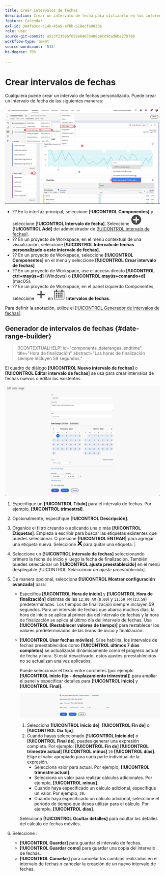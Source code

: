 ```yaml
---
title: Crear intervalos de fechas
description: Crear un intervalo de fecha para utilizarlo en los informes.
feature: Calendar
exl-id: 3e4fa3cc-c14b-45e5-afbb-518ecfa0033e
role: User
source-git-commit: a913f23506f692e64633408b8cd9bad6be27970b
workflow-type: tm+mt
source-wordcount: '513'
ht-degree: 39%

---
```


# Crear intervalos de fechas


Cualquiera puede crear un intervalo de fechas personalizado. Puede crear un intervalo de fecha de las siguientes maneras:

![Crear una anotación](assets/create-date-range.png)

* ?? En la interfaz principal, seleccione **[!UICONTROL Componentes]** y seleccione **[!UICONTROL Intervalo de fecha]**. Seleccione ![AddCircle](/help/assets/icons/AddCircle.svg) **[!UICONTROL Add]** del administrador de [[!UICONTROL intervalo de fechas]](/help/components/date-ranges/manage.md).
* ?? En un proyecto de Workspace, en el menú contextual de una visualización, seleccione **[!UICONTROL Intervalo de fechas personalizado a este intervalo de fechas]**.
* ?? En un proyecto de Workspace, seleccione **[!UICONTROL Componentes]** en el menú y seleccione **[!UICONTROL Crear intervalo de fechas]**
* ?? En un proyecto de Workspace, use el acceso directo **[!UICONTROL ctrl+mayús+d]** (Windows) o **[!UICONTROL mayús+comando+d]** (macOS).
* ?? En un proyecto de Workspace, en el panel izquierdo Componentes, seleccione ![Agregar](/help/assets/icons/Add.svg) en ![Calendario](/help/assets/icons/Calendar.svg) **Intervalos de fechas**.

Para definir la anotación, utilice el [[!UICONTROL Generador de intervalos de fechas]](#annotation-builder):

<!-- Should we really mention API here. If so, we can do it all over the place in the docs...
| **Use the [Customer Journey Analytics Annotations API](https://developer.adobe.com/cja-apis/docs/endpoints/annotations/)** | The Customer Journey Analytics Annotations APIs allow you to create, update, or retrieve annotations programmatically through Adobe Developer. These APIs use the same data and methods that Adobe uses inside the product UI. |
-->


## Generador de intervalos de fechas {#date-range-builder}

<!-- markdownlint-disable MD034 -->

>[!CONTEXTUALHELP]
>id="components_dateranges_endtime"
>title="Hora de finalización"
>abstract="Las horas de finalización siempre incluyen 59 segundos."

<!-- markdownlint-enable MD034 -->




El cuadro de diálogo **[!UICONTROL Nuevo intervalo de fechas]** o **[!UICONTROL Editar intervalo de fechas]** se usa para crear intervalos de fechas nuevos o editar los existentes.

![Ventana de detalles de anotación que muestra los campos y las opciones descritas en la sección siguiente.](assets/edit-date-range.png)


1. Especifique un **[!UICONTROL Título]** para el intervalo de fechas. Por ejemplo, **[!UICONTROL trimestral]**.
1. Opcionalmente, especifique **[!UICONTROL Descripción]**.
1. Organice el filtro creando o aplicando una o más **[!UICONTROL Etiquetas]**. Empieza a escribir para buscar las etiquetas existentes que puedes seleccionar. O presione **[!UICONTROL ENTRAR]** para agregar una etiqueta nueva. Seleccione ![CrossSize75](/help/assets/icons/CrossSize75.svg) para quitar una etiqueta. |
1. Seleccione un **[!UICONTROL intervalo de fechas]** seleccionando primero la fecha de inicio y luego la fecha de finalización.
También puedes seleccionar un **[!UICONTROL ajuste preestablecido]** en el menú desplegable [!UICONTROL *Seleccionar un ajuste preestablecido*].

1. De manera opcional, selecciona **[!UICONTROL Mostrar configuración avanzada]** para:

   * Especifica **[!UICONTROL Hora de inicio]** y **[!UICONTROL Hora de finalización]** distintas de las `12:00 AM` (`0:00`) y `11:59 PM` (`23:59`) predeterminadas. Los tiempos de finalización siempre incluyen 59 segundos. Para un intervalo de fechas que abarca muchos días, la hora de inicio se aplica al primer día del intervalo de fechas y la hora de finalización se aplica al último día del intervalo de fechas. Usa **[!UICONTROL (Restablecer valores de tiempo)]** para restablecer los valores predeterminados de las horas de inicio y finalización.
   * **[!UICONTROL Usar fechas móviles]**. Si se habilita, los intervalos de fechas preestablecidos como **[!UICONTROL últimos 7 días completos]** se actualizarán dinámicamente como el progreso actual de fecha y hora. Si está desactivado, estos ajustes preestablecidos no se actualizan una vez aplicados.

     Puede seleccionar el texto entre corchetes (por ejemplo **[!UICONTROL inicio fijo - desplazamiento trimestral]**) para ampliar el panel y especificar detalles para **[!UICONTROL Inicio]** y **[!UICONTROL Final]**.

     ![Fechas de lanzamiento](assets/rolliing-dates.png)

      1. Selecciona **[!UICONTROL Inicio de]**, **[!UICONTROL Fin de]** o **[!UICONTROL Día fijo]**.
      1. Cuando hayas seleccionado **[!UICONTROL Inicio de]** o **[!UICONTROL Final de]**, puedes generar una expresión completa. Por ejemplo: **[!UICONTROL Fin de]** **[!UICONTROL trimestre actual]** **[!UICONTROL minus]** `20` **[!UICONTROL días]**. Elige el valor apropiado para cada parte individual de la expresión.
         * Selecciona valor para actual. Por ejemplo, **[!UICONTROL trimestre actual]**.
         * Selecciona un valor para realizar cálculos adicionales. Por ejemplo, **[!UICONTROL minus]**.
         * Cuando haya especificado un cálculo adicional, especifique un valor. Por ejemplo, `20`.
         * Cuando haya especificado un cálculo adicional, seleccione el período de tiempo que desea utilizar para el cálculo. Por ejemplo, **[!UICONTROL días]**.

     Selecciona **[!UICONTROL Ocultar detalles]** para ocultar los detalles del cálculo de fechas móviles.

1. Seleccione :
   * **[!UICONTROL Guardar]** para guardar el intervalo de fechas.
   * **[!UICONTROL Guardar como]** para guardar una copia del intervalo de fechas.
   * **[!UICONTROL Cancelar]** para cancelar los cambios realizados en el intervalo de fechas o cancelar la creación de un nuevo intervalo de fechas.


<!--


You can create a date range using either of the following two methods:

* Directly in a workspace project by clicking the '`+`' button next to the list of date range components on the left
* Within the date range manager

To create a date range in the date range manager:

1. Log in to [analytics.adobe.com](https://analytics.adobe.com) using your AdobeID credentials.
1. Navigate to [!UICONTROL Components] > [!UICONTROL Date Ranges].
1. Click the [!UICONTROL Add] button to open the modal window that creates a date range.

## Create a date range modal window

The modal window has four fields you can edit:

* **Date range**: The date range you want for this component.
* **Title**: The name you want for this component. The title is used in workspace projects.
* **Description**: The description you want for this component. The description is seen when clicking the ![i](../assets/i.png) icon.
* **Tags**: Use tags to organize your date ranges. A date range can belong to multiple tags.

## Selecting a date range

When clicking the date range in the modal window, you have several options:

* **Calendar**: Select the start and end date.
* **Use rolling dates**: Check this box if you want the date range to change as time goes on. Do not check this box if you want your date range to remain static.
* **Select preset**: Use this drop-down selection if you want a custom date range based on a range that Adobe offers by default. When you select a preset, you can further customize the date range to suit your needs. It does not affect the preset that Adobe offers.

## Rolling date ranges

If you want a rolling date range, you can customize when it rolls. You can control when the start and end dates roll independently of each other.

* **When the date starts**: Choose if the date starts at the beginning of a time period, at the end of a time period, or use a fixed day.
* **The time period to use**: Choose how often the date range rolls. You can have it roll every day, every week, every month, every quarter, or every year.
* **Offset**: Choose the offset of the date range. You can add or subtract days, weeks, months, quarters, or years.

## Rolling date examples

Some date ranges can be useful in certain reports.

Year-to-date:

```text
Start: Start of current year
End: End of current day
```

Last Thursday to this Thursday:

```text
Start: Start of current week minus 3 days
End: Start of current week plus 4 days
```

Fiscal year (for example, if a fiscal year starts in December)

```text
Start: Start of current year minus 1 month
End: End of current year minus 1 month
```


-->
